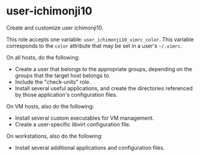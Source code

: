 user-ichimonji10
================

Create and customize user ichimonji10.

This role accepts one variable: `user_ichimonji10_vimrc_color`. This variable
corresponds to the `color` attribute that may be set in a user's `~/.vimrc`.

On all hosts, do the following:

* Create a user that belongs to the appropriate groups, depending on the groups
  that the target host belongs to.
* Include the "check-units" role.
* Install several useful applications, and create the directories referenced by
  those application's configuration files.

On VM hosts, also do the following:

* Install several custom executables for VM management.
* Create a user-specific libvirt configuration file.

On workstations, also do the following:

* Install several additional applications and configuration files.
